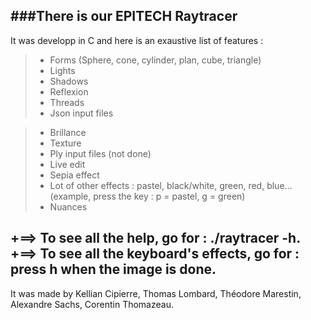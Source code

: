  ###There is our EPITECH Raytracer
 ----------
 It was developp in C and here is an exaustive list of features :
 > - Forms (Sphere, cone, cylinder, plan, cube, triangle)
 > - Lights
 > - Shadows
 > - Reflexion
 > - Threads
 > - Json input files

 > - Brillance
 > - Texture
 > - Ply input files (not done)
 > - Live edit
 > - Sepia effect
 > - Lot of other effects : pastel, black/white, green, red, blue... (example, press the key : p = pastel, g = green)
 > - Nuances
 
+==> To see all the help, go for : ./raytracer -h.
+==> To see all the keyboard's effects, go for : press h when the image is done.
 ----------
 It was made by Kellian Cipierre, Thomas Lombard, Théodore Marestin, Alexandre Sachs, Corentin Thomazeau.